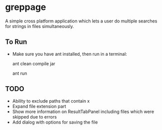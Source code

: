 greppage
========

A simple cross platform application which lets a user do multiple searches for strings in files simultaneously.

To Run
------
* Make sure you have ant installed, then run in a terminal:

    ant clean compile jar

    ant run

TODO
----

* Ability to exclude paths that contain x
* Expand file extension part
* Show more information on ResultTabPanel including files which were skipped due to errors
* Add dialog with options for saving the file
